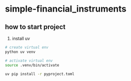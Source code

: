 # simple-financial_instruments


## how to start project

1. install uv

```sh
# create virtual env
python uv venv

# activate virtual env
source .venv/bin/activate

uv pip install -r pyproject.toml
```
